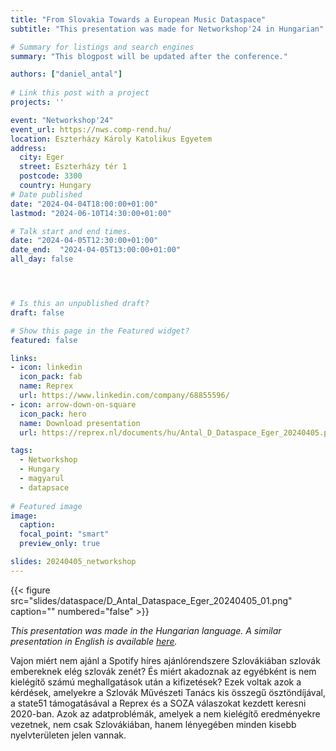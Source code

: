 ```yaml
---
title: "From Slovakia Towards a European Music Dataspace"
subtitle: "This presentation was made for Networkshop'24 in Hungarian"

# Summary for listings and search engines
summary: "This blogpost will be updated after the conference."

authors: ["daniel_antal"]
 
# Link this post with a project
projects: ''

event: "Networkshop'24" 
event_url: https://nws.comp-rend.hu/
location: Eszterházy Károly Katolikus Egyetem
address:
  city: Eger
  street: Eszterházy tér 1
  postcode: 3300
  country: Hungary
# Date published
date: "2024-04-04T18:00:00+01:00"
lastmod: "2024-06-10T14:30:00+01:00"

# Talk start and end times.
date: "2024-04-05T12:30:00+01:00"
date_end:  "2024-04-05T13:00:00+01:00"
all_day: false




# Is this an unpublished draft?
draft: false

# Show this page in the Featured widget?
featured: false

links:
- icon: linkedin
  icon_pack: fab
  name: Reprex
  url: https://www.linkedin.com/company/68855596/
- icon: arrow-down-on-square
  icon_pack: hero
  name: Download presentation
  url: https://reprex.nl/documents/hu/Antal_D_Dataspace_Eger_20240405.pdf

tags:
  - Networkshop
  - Hungary
  - magyarul
  - datapsace
  
# Featured image
image:
  caption: 
  focal_point: "smart"
  preview_only: true

slides: 20240405_networkshop
---
```

<td style="text-align: center;">{{< figure src="slides/dataspace/D_Antal_Dataspace_Eger_20240405_01.png" caption="" numbered="false" >}}</td>

_This presentation was made in the Hungarian language. A similar presentation in English is available [here](/talk/dataweek/)._

Vajon miért nem ajánl a Spotify híres ajánlórendszere Szlovákiában szlovák embereknek elég szlovák zenét?  És miért akadoznak az egyébként is nem kielégítő számú meghallgatások után a kifizetések?  Ezek voltak azok a kérdések, amelyekre a Szlovák Művészeti Tanács kis összegű ösztöndíjával, a state51 támogatásával a Reprex és a SOZA válaszokat kezdett keresni 2020-ban. Azok az adatproblémák, amelyek a nem kielégítő eredményekre vezetnek, nem csak Szlovákiában, hanem lényegében minden kisebb nyelvterületen jelen vannak.
